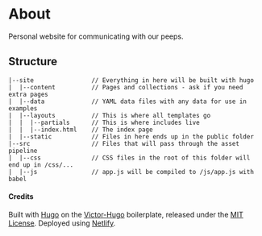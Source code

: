 # About

Personal website for communicating with our peeps.

## Structure

```
|--site                // Everything in here will be built with hugo
|  |--content          // Pages and collections - ask if you need extra pages
|  |--data             // YAML data files with any data for use in examples
|  |--layouts          // This is where all templates go
|  |  |--partials      // This is where includes live
|  |  |--index.html    // The index page
|  |--static           // Files in here ends up in the public folder
|--src                 // Files that will pass through the asset pipeline
|  |--css              // CSS files in the root of this folder will end up in /css/...
|  |--js               // app.js will be compiled to /js/app.js with babel
```

#### Credits
Built with [Hugo](http://gohugo.io/) on the [Victor-Hugo](https://github.com/netlify/victor-hugo) boilerplate, released under the [MIT License](https://github.com/netlify/victor-hugo/blob/master/LICENSE).
Deployed using [Netlify](https://www.netlify.com).
